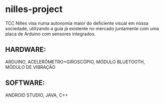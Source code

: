 <h1> nilles-project</h1>



TCC Nilles visa numa autonomia maior do deficiente visual em nossa sociedade, utilizando a guia já existente no mercado juntamente com uma placa de Arduino com sensores integrados.

<h2>HARDWARE:</h2>
  ARDUINO, ACELERÔMETRO+GIROSCÓPIO, MÓDULO BLUETOOTH, MÓDULO DE VIBRAÇÃO
  
<h2>SOFTWARE:</H2>
  ANDROID STUDIO, JAVA, C++
  
